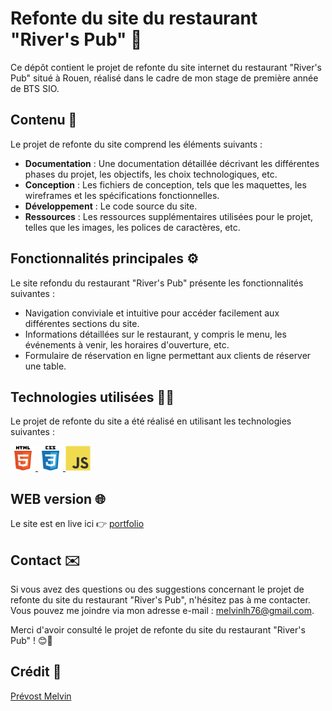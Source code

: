 # Refonte du site du restaurant "River's Pub" 🍴

Ce dépôt contient le projet de refonte du site internet du restaurant "River's Pub" situé à Rouen, réalisé dans le cadre de mon stage de première année de BTS SIO.

## Contenu 🧬

Le projet de refonte du site comprend les éléments suivants :

- **Documentation** : Une documentation détaillée décrivant les différentes phases du projet, les objectifs, les choix technologiques, etc.
- **Conception** : Les fichiers de conception, tels que les maquettes, les wireframes et les spécifications fonctionnelles.
- **Développement** : Le code source du site.
- **Ressources** : Les ressources supplémentaires utilisées pour le projet, telles que les images, les polices de caractères, etc.

## Fonctionnalités principales ⚙️

Le site refondu du restaurant "River's Pub" présente les fonctionnalités suivantes :

- Navigation conviviale et intuitive pour accéder facilement aux différentes sections du site.
- Informations détaillées sur le restaurant, y compris le menu, les événements à venir, les horaires d'ouverture, etc.
- Formulaire de réservation en ligne permettant aux clients de réserver une table.

## Technologies utilisées 👨‍💻

Le projet de refonte du site a été réalisé en utilisant les technologies suivantes : <br>

<a href="https://www.w3.org/html/" target="_blank" rel="noreferrer"> <img src="https://raw.githubusercontent.com/devicons/devicon/master/icons/html5/html5-original-wordmark.svg" alt="html5" width="40" height="40"/> </a>
<a href="https://www.w3schools.com/css/" target="_blank" rel="noreferrer"> <img src="https://raw.githubusercontent.com/devicons/devicon/master/icons/css3/css3-original-wordmark.svg" alt="css3" width="40" height="40"/> </a>
<a href="https://developer.mozilla.org/en-US/docs/Web/JavaScript" target="_blank" rel="noreferrer"> <img src="https://raw.githubusercontent.com/devicons/devicon/master/icons/javascript/javascript-original.svg" alt="javascript" width="40" height="40"/> </a>

## WEB version 🌐

Le site est en live ici 👉 [portfolio](https://nxritsu.github.io/River-s-pub-website/index.html)
## Contact ✉️

Si vous avez des questions ou des suggestions concernant le projet de refonte du site du restaurant "River's Pub", n'hésitez pas à me contacter. Vous pouvez me joindre via mon adresse e-mail : melvinlh76@gmail.com.

Merci d'avoir consulté le projet de refonte du site du restaurant "River's Pub" ! 😊🍻

## Crédit 🔗
[Prévost Melvin](https://github.com/NxRitsu)
